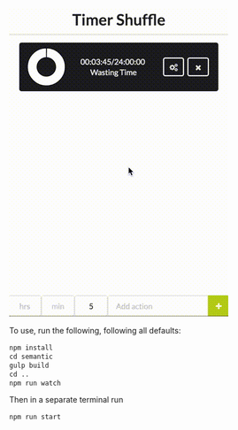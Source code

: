 ![](docs/example.gif)

To use, run the following, following all defaults:
```
npm install
cd semantic
gulp build
cd ..
npm run watch
```
Then in a separate terminal run
```
npm run start
```
